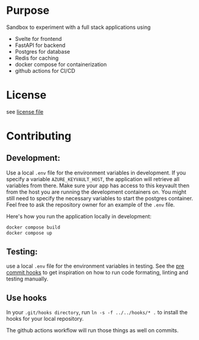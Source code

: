 # Purpose

Sandbox to experiment with a full stack applications using
- Svelte for frontend
- FastAPI for backend
- Postgres for database
- Redis for caching
- docker compose for containerization
- github actions for CI/CD

# License

see [license file](LICENSE)

# Contributing

## Development:

Use a local `.env` file for the environment variables in development. If you specify a variable `AZURE_KEYVAULT_HOST`, the application will retrieve all variables from there. Make sure your app has access to this keyvault then from the host you are running the development containers on. You might still need to specify the necessary variables to start the postgres container.
Feel free to ask the repository owner for an example of the `.env` file.

Here's how you run the application locally in development:


```bash
docker compose build
docker compose up
```


## Testing:

use a local `.env` file for the environment variables in testing.
See the [pre commit hooks](hooks/pre-commit) to get inspiration on how to run code formating, linting and testing manually.

## Use hooks

In your `.git/hooks directory`, run `ln -s -f ../../hooks/* .` to install the hooks for your local repository.

The github actions workflow will run those things as well on commits.